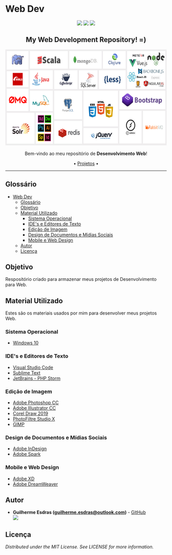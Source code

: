 <!-- Título do Respositório -->
# Web Dev
<!-- -->

<!-- Badges -->
<p align="center">
    <img src="https://img.shields.io/github/languages/count/GuilhermeEsdras/Web-Dev.svg?color=D80E9B">
    <img src="https://img.shields.io/github/languages/top/GuilhermeEsdras/Web-Dev.svg?color=FFD611&label=JavaScript&logo=JavaScript">
    <img src="https://img.shields.io/github/license/GuilhermeEsdras/Web-Dev.svg">
</p>
<!-- -->

<!-- Subtítulo -->
<h2 align="center">My Web Development Repository! =)</h2>
<!-- -->

<!-- Logo -->
<p align="center">
    <img src="Images\Web Design Technologies.png" alt="Web Technologies" height="300">
</p>
<!-- -->

<!-- Msg de boas vindas -->
<p align="center">
    Bem-vindo ao meu repositório de <strong>Desenvolvimento Web</strong>!
</p>


<p align="center">
    • <a href="Projetos">Projetos</a> • 
</p>
<!-- -->

---

<!-- Table of Contents -->
## Glossário
- [Web Dev](#Web-Dev)
  - [Glossário](#Gloss%C3%A1rio)
  - [Objetivo](#Objetivo)
  - [Material Utilizado](#Material-Utilizado)
    - [Sistema Operacional](#Sistema-Operacional)
    - [IDE's e Editores de Texto](#IDEs-e-Editores-de-Texto)
    - [Edição de Imagem](#Edi%C3%A7%C3%A3o-de-Imagem)
    - [Design de Documentos e Mídias Sociais](#Design-de-Documentos-e-M%C3%ADdias-Sociais)
    - [Mobile e Web Design](#Mobile-e-Web-Design)
  - [Autor](#Autor)
  - [Licença](#Licen%C3%A7a)
<!-- -->

<!-- Objetivo -->
## Objetivo
Respositório criado para armazenar meus projetos de Desenvolvimento para Web.
<!-- -->

<!-- Material Utilizado -->
## Material Utilizado
Estes são os materiais usados por mim para desenvolver meus projetos Web.
### Sistema Operacional
- [Windows 10](https://www.microsoft.com/pt-br/windows/)
### IDE's e Editores de Texto
- [Visual Studio Code](https://code.visualstudio.com/)
- [Sublime Text](https://www.sublimetext.com/)
- [JetBrains - PHP Storm](https://www.jetbrains.com/phpstorm/)
### Edição de Imagem
- [Adobe Photoshop CC](https://www.adobe.com/br/products/photoshop.html)
- [Adobe Illustrator CC](https://www.adobe.com/br/products/illustrator.html)
- [Corel Draw 2019](https://www.coreldraw.com/br/)
- [PhotoFiltre Studio X](https://photofiltre-studio.br.uptodown.com/windows)
- [GIMP](https://www.gimp.org/)
### Design de Documentos e Mídias Sociais
- [Adobe InDesign ](https://www.adobe.com/br/products/indesign.html)
- [Adobe Spark](https://www.adobe.com/br/products/spark.html)
### Mobile e Web Design
- [Adobe XD](https://www.adobe.com/br/products/xd.html)
- [Adobe DreamWeaver](https://www.adobe.com/br/products/dreamweaver.html)
<!-- -->

<!-- Autor/Contato -->
## Autor
* **Guilherme Esdras (guilherme.esdras@outlook.com)** - [GitHub](https://github.com/GuilhermeEsdras) <br/>
  <img src="https://img.shields.io/github/followers/GuilhermeEsdras.svg?label=Segue%20%3A3&style=social">
<!-- -->

<!-- Licença -->
## Licença
*Distributed under the MIT License. See LICENSE for more information.*